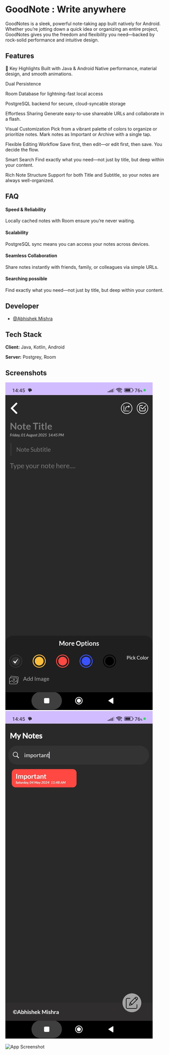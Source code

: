 
# GoodNote : Write anywhere

GoodNotes is a sleek, powerful note-taking app built natively for Android. Whether you’re jotting down a quick idea or organizing an entire project, GoodNotes gives you the freedom and flexibility you need—backed by rock-solid performance and intuitive design.

## Features

🌟 Key Highlights
Built with Java & Android
Native performance, material design, and smooth animations.

Dual Persistence

Room Database for lightning-fast local access

PostgreSQL backend for secure, cloud-syncable storage

Effortless Sharing
Generate easy-to-use shareable URLs and collaborate in a flash.

Visual Customization
Pick from a vibrant palette of colors to organize or prioritize notes.
Mark notes as Important or Archive with a single tap.

Flexible Editing Workflow
Save first, then edit—or edit first, then save. You decide the flow.

Smart Search
Find exactly what you need—not just by title, but deep within your content.

Rich Note Structure
Support for both Title and Subtitle, so your notes are always well-organized.




## FAQ

#### Speed & Reliability

Locally cached notes with Room ensure you’re never waiting.

#### Scalability

PostgreSQL sync means you can access your notes across devices.

#### Seamless Collaboration 

Share notes instantly with friends, family, or colleagues via simple URLs.

#### Searching possible 

Find exactly what you need—not just by title, but deep within your content.
## Developer

- [@Abhishek Mishra](https://www.github.com/abhishek0513)


## Tech Stack

**Client:** Java, Kotlin, Android 

**Server:** Postgrey, Room


## Screenshots

![App Screenshot](https://github.com/abhishek0513/Goodnote/blob/master/Notes%20Create%20note%20.jpg?raw=true)
![App Screenshot](https://github.com/abhishek0513/Goodnote/blob/master/Notes%20Search%20.jpg?raw=true)



![App Screenshot](https://via.placeholder.com/468x300?text=App+Screenshot+Here)

